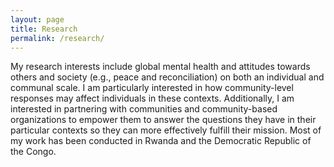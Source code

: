 ```yaml
---
layout: page
title: Research
permalink: /research/
---
```


My research interests include global mental health and attitudes towards others and society (e.g., peace and reconciliation) 
on both an individual and communal scale. I am particularly interested in how community-level responses may affect individuals in these 
contexts. Additionally, I am interested in partnering with communities and community-based organizations to empower them to answer 
the questions they have in their particular contexts so they can more effectively fulfill their mission. 
Most of my work has been conducted in Rwanda and the Democratic Republic of the Congo.

